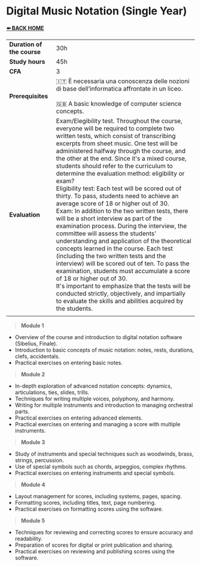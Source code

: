 # **Digital Music Notation (Single Year)** 

[**⬅️ BACK HOME**](/HOME.md)  

|                          |     |
|:-------------------------|:----|  
|**Duration of the course**|30h  |
|**Study hours**           |45h  |
|**CFA**                   |3    |
|**Prerequisites**         |🇮🇹 È necessaria una conoscenza delle nozioni di base dell’informatica affrontate in un liceo. <br><br>🇬🇧 A basic knowledge of computer science concepts. |
|**Evaluation**            |Exam/Elegibility test. Throughout the course, everyone will be required to complete two written tests, which consist of transcribing excerpts from sheet music. One test will be administered halfway through the course, and the other at the end. Since it's a mixed course, students should refer to the curriculum to determine the evaluation method: eligibility or exam?<br>Eligibility test: Each test will be scored out of thirty. To pass, students need to achieve an average score of 18 or higher out of 30.<br>Exam: In addition to the two written tests, there will be a short interview as part of the examination process. During the interview, the committee will assess the students' understanding and application of the theoretical concepts learned in the course. Each test (including the two written tests and the interview) will be scored out of ten. To pass the examination, students must accumulate a score of 18 or higher out of 30.<br>It's important to emphasize that the tests will be conducted strictly, objectively, and impartially to evaluate the skills and abilities acquired by the students.|
|                          |     |


>**Module 1**  
- Overview of the course and introduction to digital notation software (Sibelius, Finale).
- Introduction to basic concepts of music notation: notes, rests, durations, clefs, accidentals.
- Practical exercises on entering basic notes.

>**Module 2**  
- In-depth exploration of advanced notation concepts: dynamics, articulations, ties, slides, trills.
- Techniques for writing multiple voices, polyphony, and harmony.
- Writing for multiple instruments and introduction to managing orchestral parts.
- Practical exercises on entering advanced elements.
- Practical exercises on entering and managing a score with multiple instruments.

>**Module 3**  
- Study of instruments and special techniques such as woodwinds, brass, strings, percussion.
- Use of special symbols such as chords, arpeggios, complex rhythms.
- Practical exercises on entering instruments and special symbols.

>**Module 4**  
- Layout management for scores, including systems, pages, spacing.
- Formatting scores, including titles, text, page numbering.
- Practical exercises on formatting scores using the software.

>**Module 5**  
- Techniques for reviewing and correcting scores to ensure accuracy and readability.
- Preparation of scores for digital or print publication and sharing.
- Practical exercises on reviewing and publishing scores using the software.